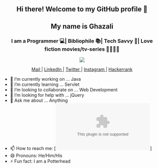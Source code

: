 <div align="center">
  <h2> Hi there! Welcome to my GitHub profile 👋</h2>
  <h2> My name is Ghazali <a href="https://gshacklebolt.github.io" target="_blank"></a> </h2>
  <h3> I am a Programmer 💻| Bibliophile 📚| Tech Savvy 📱| Love fiction movies/tv-series 🤖🧟🧙‍♂️</h3>
 

<a href="https://github.com/gshacklebolt">
  <img src="https://github-readme-stats.vercel.app/api?username=gshacklebolt&count_private=true&show_icons=true&theme=chartreuse-dark" /></a>
  
   <a href="mailto:ghazali123456@gmail.com" target="_blank">Mail </a> | 
   <a href="https://linkedin.com/in/gshacklebolt" target="_blank">LinkedIn </a> | 
   <a href="https://twitter.com/gshacklebolt" target="_blank">Twitter </a> | 
   <a href="https://instagram.com/gshacklebolt" target="_blank">Instagram </a> | 
   <a href="https://www.hackerrank.com/gshacklebolt" target="_blank">Hackerrank</a>
</div>

- 🔭 I’m currently working on ... Java
- 🌱 I’m currently learning ... Servlet
- 👯 I’m looking to collaborate on ... Web Development
- 🤔 I’m looking for help with ... jQuery
- 💬 Ask me about ... Anything 
- 📫 How to reach me: [![Twitter](mailto:ghazali123456@gmail.com)]
- 😄 Pronouns: He/Him/His
- ⚡ Fun fact: I am a Potterhead
